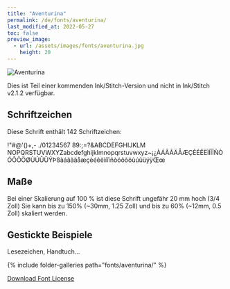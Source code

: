 ```yaml
---
title: "Aventurina"
permalink: /de/fonts/aventurina/
last_modified_at: 2022-05-27
toc: false
preview_image:
  - url: /assets/images/fonts/aventurina.jpg
    height: 20
---
```

![Aventurina](/assets/images/fonts/aventurina.jpg)

Dies ist Teil einer kommenden Ink/Stitch-Version und nicht in Ink/Stitch v2.1.2 verfügbar.

## Schriftzeichen

Diese Schrift enthält 142 Schriftzeichen:

!"#@'()+,- ./01234567 89:;=?&ABCDEFGHIJKLM NOPQRSTUVWXYZabcdefghijklmnopqrstuvwxyz~¡¿ÀÁÂÃÄÅÆÇÈÉÊËÌÍÎÏÑÒÓÔÕÖØÙÚÛÜÝÞßàáâãäåæçèéêëìíîïñòóôõöùúûüýÿŒœ

## Maße

Bei einer Skalierung auf 100 % ist diese Schrift ungefähr 20 mm hoch (3/4 Zoll)
Sie kann bis zu 150% (~30mm, 1.25 Zoll) und bis zu 60% (~12mm, 0.5 Zoll) skaliert werden.

## Gestickte Beispiele

Lesezeichen, Handtuch...

{% include folder-galleries path="fonts/aventurina/" %}

[Download Font License](https://github.com/inkstitch/inkstitch/tree/main/fonts/aventurina/LICENSE)
